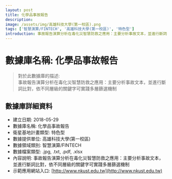 ```yaml
---
layout: post
title: 化學品事故報告
description: 
image: /assets/img/高雄科技大學(第一校區).png
tags: ['智慧演算/FINTECH', '高雄科技大學(第一校區)', '特色型']
introduction: 事故報告演算分析在毒化災智慧防救之應用：主要分析事故文本，並進行斷詞比對，依不同層級的關鍵字可實踐多層篩選機制
---
```


# 數據庫名稱: 化學品事故報告

> 對於此數據庫的描述: <br>
> 事故報告演算分析在毒化災智慧防救之應用：主要分析事故文本，並進行斷詞比對，依不同層級的關鍵字可實踐多層篩選機制

## 數據庫詳細資料

+ 建立日期: 2018-05-29
+ 數據庫名稱: 化學品事故報告
+ 衛星基地計畫類型: 特色型
+ 數據提供單位: 高雄科技大學(第一校區)
+ 數據領域類別: 智慧演算/FINTECH
+ 數據檔案類型: .jpg, .txt, .pdf, .xlsx
+ 內容說明: 事故報告演算分析在毒化災智慧防救之應用：主要分析事故文本，並進行斷詞比對，依不同層級的關鍵字可實踐多層篩選機制
+ 示範應用網站入口: [http://www.nkust.edu.tw](http://www.nkust.edu.tw)